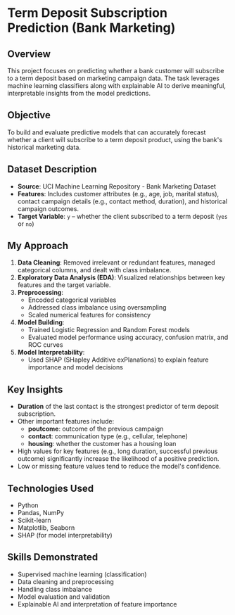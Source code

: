 # Term Deposit Subscription Prediction (Bank Marketing)

## Overview
This project focuses on predicting whether a bank customer will subscribe to a term deposit based on marketing campaign data. The task leverages machine learning classifiers along with explainable AI to derive meaningful, interpretable insights from the model predictions.

## Objective
To build and evaluate predictive models that can accurately forecast whether a client will subscribe to a term deposit product, using the bank's historical marketing data.

## Dataset Description
- **Source**: UCI Machine Learning Repository - Bank Marketing Dataset
- **Features**: Includes customer attributes (e.g., age, job, marital status), contact campaign details (e.g., contact method, duration), and historical campaign outcomes.
- **Target Variable**: `y` – whether the client subscribed to a term deposit (`yes` or `no`)

## My Approach
1. **Data Cleaning**: Removed irrelevant or redundant features, managed categorical columns, and dealt with class imbalance.
2. **Exploratory Data Analysis (EDA)**: Visualized relationships between key features and the target variable.
3. **Preprocessing**:
   - Encoded categorical variables
   - Addressed class imbalance using oversampling
   - Scaled numerical features for consistency
4. **Model Building**:
   - Trained Logistic Regression and Random Forest models
   - Evaluated model performance using accuracy, confusion matrix, and ROC curves
5. **Model Interpretability**:
   - Used SHAP (SHapley Additive exPlanations) to explain feature importance and model decisions

## Key Insights
- **Duration** of the last contact is the strongest predictor of term deposit subscription.
- Other important features include:
  - **poutcome**: outcome of the previous campaign
  - **contact**: communication type (e.g., cellular, telephone)
  - **housing**: whether the customer has a housing loan
- High values for key features (e.g., long duration, successful previous outcome) significantly increase the likelihood of a positive prediction.
- Low or missing feature values tend to reduce the model's confidence.

## Technologies Used
- Python
- Pandas, NumPy
- Scikit-learn
- Matplotlib, Seaborn
- SHAP (for model interpretability)

## Skills Demonstrated
- Supervised machine learning (classification)
- Data cleaning and preprocessing
- Handling class imbalance
- Model evaluation and validation
- Explainable AI and interpretation of feature importance
